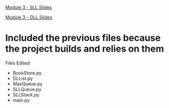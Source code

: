 [Module 3 - SLL Slides](https://drive.google.com/file/d/1gLBCIO0AphS1AKt0_NetGyMoERpWd281/view?usp=drive_link)

[Module 3 - DLL Slides](https://drive.google.com/file/d/1AtuBgotEpO_Fbmn9XAY_91Hkv7TCAE6-/view?usp=drive_link)

# Included the previous files because the project builds and relies on them

Files Edited
* BookStore.py
* DLList.py
* MaxQueue.py
* SLLQueue.py
* SLLStack.py
* main.py

